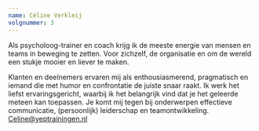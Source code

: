 ```yaml
---
name: Céline Verkleij
volgnummer: 3
---
```


Als psycholoog-trainer en coach krijg ik de meeste energie van mensen en teams in beweging te zetten. Voor zichzelf, de organisatie en om de wereld een stukje mooier en liever te maken.

Klanten en deelnemers ervaren mij als enthousiasmerend, pragmatisch en iemand die met humor en confrontatie de juiste snaar raakt. Ik werk het liefst ervaringsgericht, waarbij ik het belangrijk vind dat je het geleerde meteen kan toepassen. Je komt mij tegen bij onderwerpen effectieve communicatie, (persoonlijk) leiderschap en teamontwikkeling. Celine@yeptrainingen.nl
